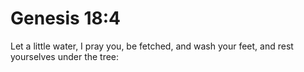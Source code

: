 # Genesis 18:4

Let a little water, I pray you, be fetched, and wash your feet, and rest yourselves under the tree: